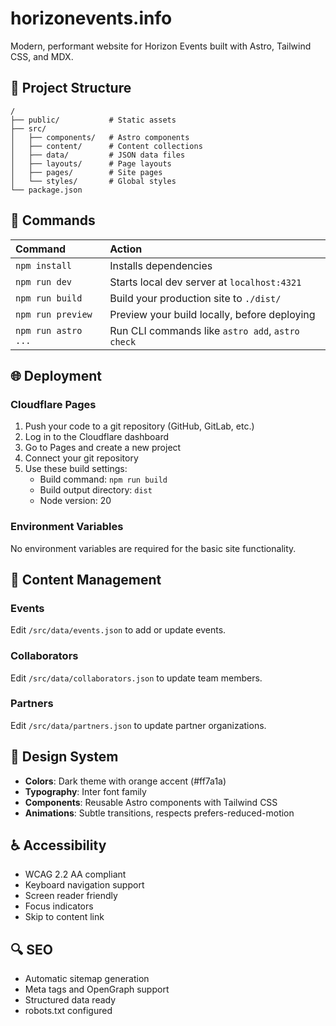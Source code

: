 # horizonevents.info

Modern, performant website for Horizon Events built with Astro, Tailwind CSS, and MDX.

## 🚀 Project Structure

```
/
├── public/           # Static assets
├── src/
│   ├── components/   # Astro components
│   ├── content/      # Content collections
│   ├── data/         # JSON data files
│   ├── layouts/      # Page layouts
│   ├── pages/        # Site pages
│   └── styles/       # Global styles
└── package.json
```

## 🧞 Commands

| Command                   | Action                                           |
| :------------------------ | :----------------------------------------------- |
| `npm install`             | Installs dependencies                            |
| `npm run dev`             | Starts local dev server at `localhost:4321`      |
| `npm run build`           | Build your production site to `./dist/`          |
| `npm run preview`         | Preview your build locally, before deploying     |
| `npm run astro ...`       | Run CLI commands like `astro add`, `astro check` |

## 🌐 Deployment

### Cloudflare Pages

1. Push your code to a git repository (GitHub, GitLab, etc.)
2. Log in to the Cloudflare dashboard
3. Go to Pages and create a new project
4. Connect your git repository
5. Use these build settings:
   - Build command: `npm run build`
   - Build output directory: `dist`
   - Node version: 20

### Environment Variables

No environment variables are required for the basic site functionality.

## 📝 Content Management

### Events

Edit `/src/data/events.json` to add or update events.

### Collaborators

Edit `/src/data/collaborators.json` to update team members.

### Partners

Edit `/src/data/partners.json` to update partner organizations.

## 🎨 Design System

- **Colors**: Dark theme with orange accent (#ff7a1a)
- **Typography**: Inter font family
- **Components**: Reusable Astro components with Tailwind CSS
- **Animations**: Subtle transitions, respects prefers-reduced-motion

## ♿ Accessibility

- WCAG 2.2 AA compliant
- Keyboard navigation support
- Screen reader friendly
- Focus indicators
- Skip to content link

## 🔍 SEO

- Automatic sitemap generation
- Meta tags and OpenGraph support
- Structured data ready
- robots.txt configured
